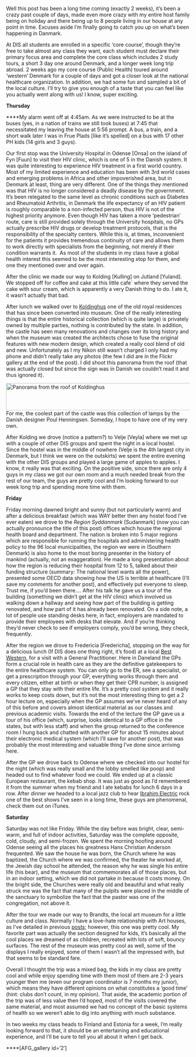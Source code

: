 Well this post has been a long time coming (exactly 2 weeks), it&#8217;s been a crazy past couple of days, made even more crazy with my entire host family being on holiday and there being up to 8 people living in our house at any point in time. Excuses aside I&#8217;m finally going to catch you up on what&#8217;s been happening in Danmark.

At DIS all students are enrolled in a specific &#8216;core course&#8217;, though they&#8217;re free to take almost any class they want, each student must declare their primary focus area and complete the core class which includes 2 study tours, a short 3 day one around Denmark, and a longer week long trip abroad. 2 weeks ago my core course (Public Health) toured around &#8216;western&#8217; Denmark for a couple of days and got a closer look at the national healthcare organization. In addition, we had some fun and sampled a bit of the local culture. I&#8217;ll try to give you enough of a taste that you can feel like you actually went along with us! I know, super exciting.

**Thursday**

****My alarm went off at 4:45am. As we were instructed to be at the buses (yes, in a nation of trains we still took buses) at 7:45 that necessitated my leaving the house at 5:56 prompt. A bus, a train, and a short walk later I was in Frue Plads [like it&#8217;s spelled] on a bus with 17 other PH kids (14 girls and 3 guys).

Our first stop was the University Hospital in Odense [Onsa] on the island of Fyn [Fuun] to visit their HIV clinic, which is one of 5 in the Danish system. It was quite interesting to experience HIV treatment in a first world country. Most of my limited experience and education has been with 3rd world cases and emerging problems in Africa and other impoverished area, but in Denmark at least, thing are very different. One of the things they mentioned was that HIV is no longer considered a deadly disease by the government. It&#8217;s been relegated to the same level as chronic conditions such as Diabetes and Rheumatoid Arthritis, in Denmark the life expectancy of an HIV patient is roughly comparable to a non-infected person, thus HIV is not of the highest priority anymore. Even though HIV has taken a more &#8216;pedestrian&#8217; route, care is still provided solely through the University hospitals, no GPs actually prescribe HIV drugs or develop treatment protocols, that is the responsibility of the specialty centers. While this is, at times, inconvenient for the patients it provides tremendous continuity of care and allows them to work directly with specialists from the beginning, not merely if their condition warrants it.  As most of the students in my class have a global health interest this seemed to be the most interesting stop for them, and one they mentioned over and over again.

After the clinic we made our way to Kolding [Kulling] on Jutland [Yuland]. We stopped off for coffee and cake at this little cafe´ where they served the cake with sour cream, which is apparently a very Danish thing to do. I ate it, it wasn&#8217;t actually that bad.

After lunch we walked over to <a title="Koldinghus" href="http://www.koldinghus.dk/Default.aspx?ID&#61;2268" target="_blank">Koldinghus</a> one of the old royal residences that has since been converted into museum. One of the really interesting things is that the entire historical collection (which is quite large) is privately owned by multiple parties, nothing is contributed by the state. In addition, the castle has seen many renovations and changes over its long history and when the museum was created the architects chose to fuse the original features with new modern design, which created a really cool blend of old and new. Unfortunately as I my Nikon still wasn&#8217;t charged I only had my phone and didn&#8217;t really take any photos (the few I did are in the Flickr gallery at the end of the post). I did shoot this panorama from the roof (that was actually closed but since the sign was in Danish we couldn&#8217;t read it and thus ignored it).

[<img class="aligncenter size-large wp-image-96" title="Koldinghus Panorama" src="http://www.nickrobison.com/wp-content/uploads/2012/02/Kolding_web-1024x131.jpg" alt="Panorama from the roof of Koldinghus" width="584" height="74" srcset="https://www.nickrobison.com/wp-content/uploads/2012/02/Kolding_web-1024x131.jpg 1024w, https://www.nickrobison.com/wp-content/uploads/2012/02/Kolding_web-300x38.jpg 300w, https://www.nickrobison.com/wp-content/uploads/2012/02/Kolding_web-500x64.jpg 500w" sizes="(max-width: 584px) 100vw, 584px" />][1]For me, the coolest part of the castle was this collection of lamps by the Danish designer Poul Henningsen. Someday, I hope to have one of my very own.

After Kolding we drove (notice a pattern?) to Velje [Veyla] where we met up with a couple of other DIS groups and spent the night in a local hostel. Since the hostel was in the middle of nowhere (Velje is the 4th largest city in Denmark, but I think we were on the outskirts) we spent the entire evening with the other DIS groups and played a large game of apples to apples. I know, it really was that exciting. On the positive side, since there are only 4 guys in my class we got our own room and a much needed break from the rest of our team, the guys are pretty cool and I&#8217;m looking forward to our week long trip and spending more time with them.

**Friday**

Friday morning dawned bright and sunny (but not particularly warm) and after a delicious breakfast (which was WAY better then any hostel food I&#8217;ve ever eaten) we drove to the _Region Syddanmark_ \[Sudanmark\] (now you can actually pronounce the title of this post) offices which house the regional health board and department. The nation is broken into 5 major regions which are responsible for running the hospitals and administering health policy to the 96 local municipalities, the region we were in (Southern Denmark) is also home to the most boring presenter in the history of mankind (actually, not an exaggeration). He made a long presentation about how the region is reducing their hospital from 12 to 5, talked about their funding structure (summary: The national level wants all the power), presented some OECD data showing how the US is terrible at healthcare (I&#8217;ll save my comments for another post), and effectively put everyone to sleep. Trust me, if you&#8217;d been there&#8230;. After his talk he gave us a tour of the building (something we didn&#8217;t get at the HIV clinic) which involved us walking down a hallway and seeing how part of the building is getting renovated, and how part of it has already been renovated. On a side note, a lot of people use standing desks here, in fact, employers are mandated to provide their employees with desks that elevate. And if you&#8217;re thinking they&#8217;d never check to see if employers comply, you&#8217;d be wrong, they check, frequently.

After the region we drove to Fredericia [Fredericha], stopping on the way for a delicious lunch (If DIS does one thing right, it&#8217;s food) at a local <a title="Best Western" href="http://www.bestwestern.com/reservations/?IATA&#61;00163030&#38;gclid&#61;CJ3_i7qmsq4CFQwgfAodo1N6RQ" target="_blank">Best Western</a>, for a visit with a General Practitioner. Here in Daneland the GPs form a crucial role in health care as they are the definitive gatekeepers to the entire healthcare system. You can only go to the ER, see a specialist, or get a prescription through your GP, everything works through them and every citizen, either at birth or when they get their CPR number, is assigned a GP that they stay with their entire life. It&#8217;s a pretty cool system and it really works to keep costs down, but it&#8217;s not the most interesting thing to get a 2 hour lecture on, especially when the GP assumes we&#8217;ve never heard of any of this before and covers almost identical material as our classes and previous academic visits. Towards the end of the lecture the GP gave us a tour of his office (which, surprise, looks identical to a GP office in the states, but with less staff) and when the group returned to the conference room I hung back and chatted with another GP for about 15 minutes about their electronic medical system (which I&#8217;ll save for another post), that was probably the most interesting and valuable thing I&#8217;ve done since arriving here.

After the GP we drove back to Odense where we checked into our hostel for the night (which was really small and the lobby smelled like poop) and headed out to find whatever food we could. We ended up at a classic European restaurant, the kebab shop. It was just as good as I&#8217;d remembered it from the summer when my friend and I ate kebabs for lunch 6 days in a row. After dinner we headed to a local jazz club to hear <a title="Ibrahim Electric" href="http://www.ibrahimelectric.dk/" target="_blank">Ibrahim Electric</a> rock one of the best shows I&#8217;ve seen in a long time, these guys are phenomenal, check them out on iTunes.

**Saturday**

Saturday was not like Friday. While the day before was bright, clear, semi-warm, and full of indoor activities, Saturday was the complete opposite, cold, cloudy, and semi-frozen. We spent the morning hoofing around Odense seeing all the places his greatness Hans Christian Anderson frequented. We saw the house he was born, the Church where he was baptized, the Church where we was confirmed, the theater he worked at, the Jewish day school he attended, the reason why he was single his entire life (his bear), and the museum that commemorates all of those places, but in an indoor setting, which we did not partake in because it costs money. On the bright side, the Churches were really old and beautiful and what really struck me was the fact that many of the pulpits were placed in the middle of the sanctuary to symbolize the fact that the pastor was one of the congregation, not above it.

After the tour we made our way to Brandts, the local art museum for a little culture and class. Normally I have a love-hate relationship with Art houses, as I&#8217;ve detailed in previous [posts][2]; however, this one was pretty cool. My favorite part was actually the section designed for kids, it&#8217;s basically all the cool places we dreamed of as children, recreated with lots of soft, bouncy surfaces. The rest of the museum was pretty cool as well, some of the displays I really enjoyed, some of them I wasn&#8217;t all the impressed with, but that seems to be standard fare.

Overall I thought the trip was a mixed bag, the kids in my class are pretty cool and while enjoy spending time with them most of them are 2-3 years younger then me (even our program coordinator is 7 months my junior), which means they have different opinions on what constitutes a &#8216;good time&#8217; (hint: clubs don&#8217;t count, in my opinion). That aside, the academic portion of the trip was of less value then I&#8217;d hoped, most of the visits covered the same material, and most assumed we had no concept of the basic systems of health so we weren&#8217;t able to dig into anything with much substance.

In two weeks my class heads to Finland and Estonia for a week, I&#8217;m really looking forward to that, it should be an entertaining and educational experience, and I&#8217;ll be sure to tell you all about it when I get back.

****[AFG_gallery id=&#8217;2&#8242;]

[1]: http://www.nickrobison.com/wp-content/uploads/2012/02/Kolding_web.jpg
[2]: http://www.nickrobison.com/2012/02/05/roskilde/ "Roskilde"